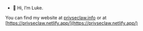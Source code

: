 - 👋 Hi, I’m Luke.

You can find my website at [privseclaw.info](privseclaw.info) or at [https://privseclaw.netlify.app/](https://privseclaw.netlify.app/)

<!---
PrivSec-Law/PrivSec-Law is a ✨ special ✨ repository because its `README.md` (this file) appears on your GitHub profile.
You can click the Preview link to take a look at your changes.
--->

